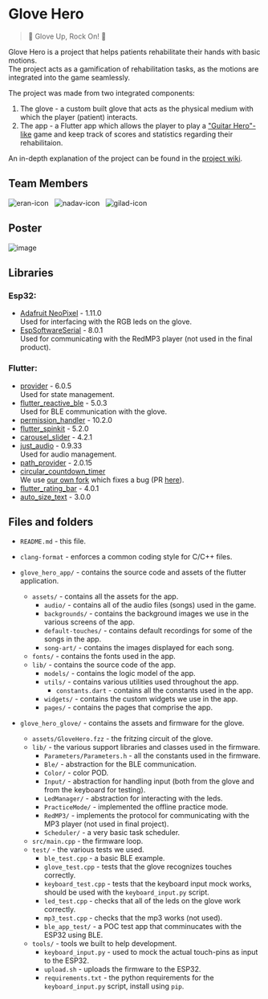 # Glove Hero

> :guitar: Glove Up, Rock On! :rocket:

Glove Hero is a project that helps patients rehabilitate their hands with basic motions.  
The project acts as a gamification of rehabilitation tasks, as the motions are integrated into the game seamlessly.

The project was made from two integrated components:
1. The glove - a custom built glove that acts as the physical medium with which the player (patient) interacts.
2. The app - a Flutter app which allows the player to play a ["Guitar Hero"-like](https://www.youtube.com/watch?v=i50jKW1b8HM&t=70s) game and keep track of scores and statistics regarding their rehabilitaion.

An in-depth explanation of the project can be found in the [project wiki](https://github.com/giladeldor/GloveHero/wiki).

## Team Members

![eran-icon](https://github.com/giladeldor/GloveHero/assets/22302978/1a657363-c950-4d24-a38e-2215eac331c4)&nbsp;&nbsp;&nbsp;![nadav-icon](https://github.com/giladeldor/GloveHero/assets/22302978/b4070950-c4de-4249-8e5f-76873dddab16)&nbsp;&nbsp;&nbsp;![gilad-icon](https://github.com/giladeldor/GloveHero/assets/22302978/27feb8b4-39f7-4a30-988f-33fbe0fa2003)  

## Poster
![image](https://github.com/giladeldor/GloveHero/assets/22302978/626832c3-43cf-4d85-8504-d0f30e9773eb)

## Libraries

### Esp32:
* [Adafruit NeoPixel](https://github.com/adafruit/Adafruit_NeoPixel) - 1.11.0  
  Used for interfacing with the RGB leds on the glove.
* [EspSoftwareSerial](https://registry.platformio.org/libraries/plerup/EspSoftwareSerial) - 8.0.1  
  Used for communicating with the RedMP3 player (not used in the final product).

### Flutter:
* [provider](https://pub.dev/packages/provider) - 6.0.5  
  Used for state management.
* [flutter_reactive_ble](https://pub.dev/packages/flutter_reactive_ble) - 5.0.3  
  Used for BLE communication with the glove.
* [permission_handler](https://pub.dev/packages/permission_handler) - 10.2.0
* [flutter_spinkit](https://pub.dev/packages/flutter_spinkit) - 5.2.0
* [carousel_slider](https://pub.dev/packages/carousel_slider) - 4.2.1
* [just_audio](https://pub.dev/packages/just_audio) - 0.9.33  
  Used for audio management.
* [path_provider](https://pub.dev/packages/path_provider) - 2.0.15
* [circular_countdown_timer](https://pub.dev/packages/circular_countdown_timer)  
  We use [our own fork](https://github.com/ceranco/circular_countdown_timer) which fixes a bug (PR [here](https://github.com/MuhammadUsamaSiddiqui/circular_countdown_timer/pull/56)).
* [flutter_rating_bar](https://pub.dev/packages/flutter_rating_bar) - 4.0.1
* [auto_size_text](https://pub.dev/packages/auto_size_text) - 3.0.0

## Files and folders

* `README.md` - this file.
* `clang-format` - enforces a common coding style for C/C++ files.
* `glove_hero_app/` - contains the source code and assets of the flutter application.
  * `assets/` - contains all the assets for the app.
    * `audio/` - contains all of the audio files (songs) used in the game.
	* `backgrounds/` - contains the background images we use in the various screens of the app.
	* `default-touches/` - contains default recordings for some of the songs in the app.
	* `song-art/` - contains the images displayed for each song.
  * `fonts/` - contains the fonts used in the app.
  * `lib/` - contains the source code of the app.
    * `models/` - contains the logic model of the app.
	* `utils/` - contains various utilities used throughout the app.
	  * `constants.dart` - contains all the constants used in the app.
	* `widgets/` - contains the custom widgets we use in the app.
	* `pages/` - contains the pages that comprise the app.
	  
* `glove_hero_glove/` - contains the assets and firmware for the glove.
  * `assets/GloveHero.fzz` - the fritzing circuit of the glove.
  * `lib/` - the various support libraries and classes used in the firmware.
    * `Parameters/Parameters.h` - all the constants used in the firmware.
	* `Ble/` - abstraction for the BLE communication.
	* `Color/` - color POD.
	* `Input/` - abstraction for handling input (both from the glove and from the keyboard for testing).
	* `LedManager/` - abstraction for interacting with the leds.
	* `PracticeMode/` - implemented the offline practice mode.
	* `RedMP3/` - implements the protocol for communicating with the MP3 player (not used in final project).
	* `Scheduler/` - a very basic task scheduler.
  * `src/main.cpp` - the firmware loop.
  * `test/` - the various tests we used.
    * `ble_test.cpp` - a basic BLE example.
	* `glove_test.cpp` - tests that the glove recognizes touches correctly.
	* `keyboard_test.cpp` - tests that the keyboard input mock works, should be used with the `keyboard_input.py` script.
	* `led_test.cpp` - checks that all of the leds on the glove work correctly.
	* `mp3_test.cpp` - checks that the mp3 works (not used).
	* `ble_app_test/` - a POC test app that comminucates with the ESP32 using BLE.
  * `tools/` - tools we built to help development.
    * `keyboard_input.py` - used to mock the actual touch-pins as input to the ESP32.
	* `upload.sh` - uploads the firmware to the ESP32.
	* `requirements.txt` - the python requirements for the `keyboard_input.py` script, install using `pip`.


